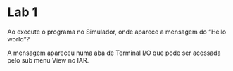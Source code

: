 # Lab 1

Ao execute o programa no Simulador, onde aparece a mensagem do
“Hello world”?

A mensagem apareceu numa aba de Terminal I/O que pode ser acessada pelo sub menu View no IAR.
